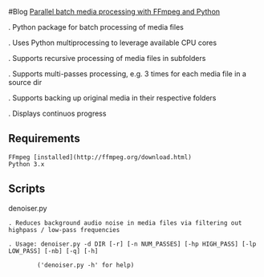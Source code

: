 #Blog
[Parallel batch media processing with FFmpeg and Python](http://arseniy.drupalgardens.com/content/parallel-batch-media-processing-ffmpeg-and-python)


. Python package for batch processing of media files

. Uses Python multiprocessing to leverage available CPU cores

. Supports recursive processing of media files in subfolders

. Supports multi-passes processing, e.g. 3 times for each media file in a source dir

. Supports backing up original media in their respective folders

. Displays continuos progress


Requirements
------------
    FFmpeg [installed](http://ffmpeg.org/download.html)
    Python 3.x

Scripts
--------
 denoiser.py

    . Reduces background audio noise in media files via filtering out highpass / low-pass frequencies

    . Usage: denoiser.py -d DIR [-r] [-n NUM_PASSES] [-hp HIGH_PASS] [-lp LOW_PASS] [-nb] [-q] [-h]

            ('denoiser.py -h' for help)




     
    


